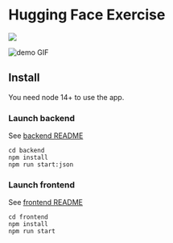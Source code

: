 # Hugging Face Exercise 

<img src="https://github.com/bertrandlalo/hugging-face-exercise/workflows/main/badge.svg?branch=main">

![demo GIF](demo.gif)

## Install
You need node 14+ to use the app. 
### Launch backend

See [backend README](backend/README.md)
```
cd backend
npm install 
npm run start:json
```
### Launch frontend
See [frontend README](frontend/README.md)

```
cd frontend
npm install 
npm run start
```

